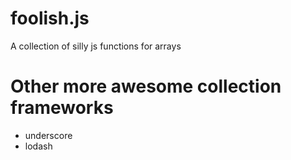 # foolish.js
A collection of silly js functions for arrays

# Other more awesome collection frameworks

 + underscore
 + lodash
